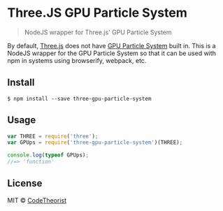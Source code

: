 # Three.JS GPU Particle System

> NodeJS wrapper for Three.js' GPU Particle System

By default, [Three.js](https://www.npmjs.com/package/three) does not have [GPU Particle System](https://threejs.org/examples/?q=gpu#webgl_gpu_particle_system) built in. This is a NodeJS wrapper for the GPU Particle System so that it can be used with npm in systems using browserify, webpack, etc.

## Install

```
$ npm install --save three-gpu-particle-system
```

## Usage

```js
var THREE = require('three');
var GPUps = require('three-gpu-particle-system')(THREE);

console.log(typeof GPUps);
//=> 'function'
```

## License

MIT © [CodeTheorist](https://github.com/codetheorist)
